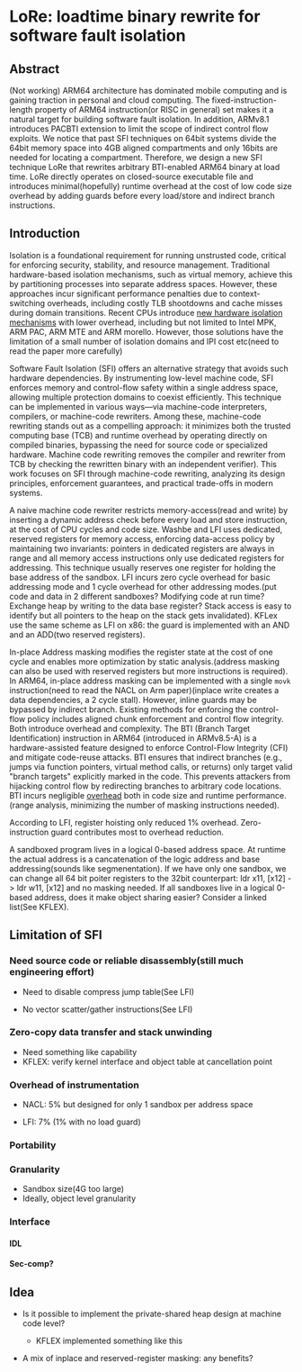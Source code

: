 # LoRe: loadtime binary rewrite for software fault isolation

## Abstract 
(Not working)
ARM64 architecture has dominated mobile computing and is gaining traction in personal and cloud computing. The fixed-instruction-length property of ARM64 instruction(or RISC in general) set makes it a natural target for building software fault isolation. In addition, ARMv8.1 introduces PACBTI extension to limit the scope of indirect control flow exploits. We notice that past SFI techniques on 64bit systems divide the 64bit memory space into 4GB aligned compartments and only 16bits are needed for locating a compartment. Therefore, we design a new SFI technique LoRe that rewrites arbitrary BTI-enabled ARM64 binary at load time. LoRe directly operates on closed-source executable file and introduces minimal(hopefully) runtime overhead at the cost of low code size overhead by adding guards before every load/store and indirect branch instructions.

## Introduction

Isolation is a foundational requirement for running unstrusted code, critical for enforcing security, stability, and resource management. Traditional hardware-based isolation mechanisms, such as virtual memory, achieve this by partitioning processes into separate address spaces. However, these approaches incur significant performance penalties due to context-switching overheads, including costly TLB shootdowns and cache misses during domain transitions. Recent CPUs introduce [new hardware isolation mechanisms](https://mars-research.github.io/doc/2024-atc-hw-isolation.pdf) with lower overhead, including but not limited to Intel MPK, ARM PAC, ARM MTE and ARM morello. However, those solutions have the limitation of a small number of isolation domains and IPI cost etc(need to read the paper more carefully)  

Software Fault Isolation (SFI) offers an alternative strategy that avoids such hardware dependencies. By instrumenting low-level machine code, SFI enforces memory and control-flow safety within a single address space, allowing multiple protection domains to coexist efficiently. This technique can be implemented in various ways—via machine-code interpreters, compilers, or machine-code rewriters. Among these, machine-code rewriting stands out as a compelling approach: it minimizes both the trusted computing base (TCB) and runtime overhead by operating directly on compiled binaries, bypassing the need for source code or specialized hardware. Machine code rewriting removes the compiler and rewriter from TCB by checking the rewritten binary with an independent verifier). This work focuses on SFI through machine-code rewriting, analyzing its design principles, enforcement guarantees, and practical trade-offs in modern systems.

A naive machine code rewriter restricts memory-access(read and write) by inserting a dynamic address check before every load and store instruction, at the cost of CPU cycles and code size. Washbe and LFI uses dedicated, reserved registers for memory access, enforcing data-access policy by maintaining two invariants: pointers in dedicated registers are always in range and all memory access instructions only use dedicated registers for addressing. This technique usually reserves one register for holding the base address of the sandbox. LFI incurs zero cycle overhead for basic addressing mode and 1 cycle overhead for other addressing modes.(put code and data in 2 different sandboxes? Modifying code at run time? Exchange heap by writing to the data base register? Stack access is easy to identify but all pointers to the heap on the stack gets invalidated). KFLex use the same scheme as LFI on x86: the guard is implemented with an AND and an ADD(two reserved registers).

In-place Address masking modifies the register state at the cost of one cycle and enables more optimization by static analysis.(address masking can also be used with reserved registers but more instructions is required). In ARM64, in-place address masking can be implemented with a single `movk` instruction(need to read the NACL on Arm paper)(inplace write creates a data dependencies, a 2 cycle stall). However, inline guards may be bypassed by indirect branch. Existing methods for enforcing the control-flow policy includes aligned chunk enforcement and control flow integrity. Both introduce overhead and complexity. The BTI (Branch Target Identification) instruction in ARM64 (introduced in ARMv8.5-A) is a hardware-assisted feature designed to enforce Control-Flow Integrity (CFI) and mitigate code-reuse attacks. BTI ensures that indirect branches (e.g., jumps via function pointers, virtual method calls, or returns) only target valid "branch targets" explicitly marked in the code. This prevents attackers from hijacking control flow by redirecting branches to arbitrary code locations. BTI incurs negligible [overhead](https://newsroom.arm.com/blog/pac-bti) both in code size and runtime performance.(range analysis, minimizing the number of masking instructions needed). 

According to LFI, register hoisting only reduced 1% overhead. Zero-instruction guard contributes most to overhead reduction. 

A sandboxed program lives in a logical 0-based address space. At runtime the actual address is a cancatenation of the logic address and base addressing(sounds like segmenentation). If we have only one sandbox, we can change all 64 bit poiter registers to the 32bit counterpart: ldr x11, [x12] -> ldr w11, [x12] and no masking needed. If all sandboxes live in a logical 0-based address, does it make object sharing easier? Consider a linked list(See KFLEX).

## Limitation of SFI

### Need source code or reliable disassembly(still much engineering effort)

- Need to disable compress jump table(See LFI)

- No vector scatter/gather instructions(See LFI)

### Zero-copy data transfer and stack unwinding

- Need something like capability
- KFLEX: verify kernel interface and object table at cancellation point

### Overhead of instrumentation

- NACL: 5% but designed for only 1 sandbox per address space

- LFI: 7% (1% with no load guard)

### Portability

### Granularity

- Sandbox size(4G too large)
- Ideally, object level granularity

### Interface

#### IDL

#### Sec-comp?

## Idea

- Is it possible to implement the private-shared heap design at machine code level?
    - KFLEX implemented something like this

- A mix of inplace and reserved-register masking: any benefits?






